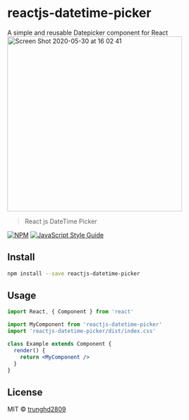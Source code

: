 # reactjs-datetime-picker
  A simple and reusable Datepicker component for React
  <img width="396" alt="Screen Shot 2020-05-30 at 16 02 41" src="https://user-images.githubusercontent.com/38755997/83325314-a4630100-a295-11ea-8710-66e93a6e91f4.png">

> React js DateTime Picker

[![NPM](https://img.shields.io/npm/v/reactjs-datetime-picker.svg)](https://www.npmjs.com/package/reactjs-datetime-picker) [![JavaScript Style Guide](https://img.shields.io/badge/code_style-standard-brightgreen.svg)](https://standardjs.com)

## Install

```bash
npm install --save reactjs-datetime-picker
```

## Usage

```jsx
import React, { Component } from 'react'

import MyComponent from 'reactjs-datetime-picker'
import 'reactjs-datetime-picker/dist/index.css'

class Example extends Component {
  render() {
    return <MyComponent />
  }
}
```

## License

MIT © [trunghd2809](https://github.com/trunghd2809)
